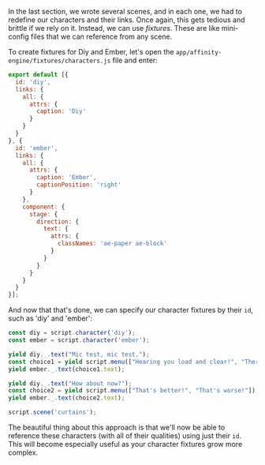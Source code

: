 In the last section, we wrote several scenes, and in each one, we had to redefine our characters and their links. Once again, this gets tedious and brittle if we rely on it. Instead, we can use _fixtures_. These are like mini-config files that we can reference from any scene.

To create fixtures for Diy and Ember, let's open the `app/affinity-engine/fixtures/characters.js` file and enter:

```js
export default [{
  id: 'diy',
  links: {
    all: {
      attrs: {
        caption: 'Diy'
      }
    }
  }
}, {
  id: 'ember',
  links: {
    all: {
      attrs: {
        caption: 'Ember',
        captionPosition: 'right'
      }
    },
    component: {
      stage: {
        direction: {
          text: {
            attrs: {
              classNames: 'ae-paper ae-block'
            }
          }
        }
      }
    }
  }
}];
```

And now that that's done, we can specify our character fixtures by their `id`, such as 'diy' and 'ember':

```js
const diy = script.character('diy');
const ember = script.character('ember');

yield diy._.text("Mic test, mic test.");
const choice1 = yield script.menu(["Hearing you load and clear!", "There's some bad static!", "The volume is too low!"]);
yield ember._.text(choice1.text);

yield diy._.text("How about now?");
const choice2 = yield script.menu(["That's better!", "That's worse!"]);
yield ember._.text(choice2.text);

script.scene('curtains');
```

The beautiful thing about this approach is that we'll now be able to reference these characters (with all of their qualities) using just their `id`. This will become especially useful as your character fixtures grow more complex.

